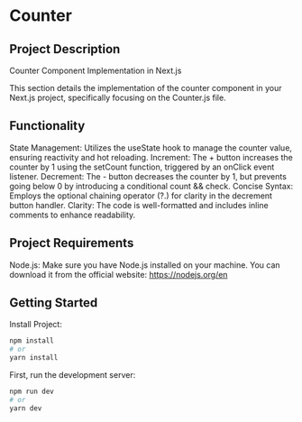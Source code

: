 # Counter

## Project Description

Counter Component Implementation in Next.js

This section details the implementation of the counter component in your Next.js project, specifically focusing on the Counter.js file.

## Functionality

State Management: Utilizes the useState hook to manage the counter value, ensuring reactivity and hot reloading.
Increment: The + button increases the counter by 1 using the setCount function, triggered by an onClick event listener.
Decrement: The - button decreases the counter by 1, but prevents going below 0 by introducing a conditional count && check.
Concise Syntax: Employs the optional chaining operator (?.) for clarity in the decrement button handler.
Clarity: The code is well-formatted and includes inline comments to enhance readability.

## Project Requirements

Node.js:
Make sure you have Node.js installed on your machine. You can download it from the official website: https://nodejs.org/en


## Getting Started

Install Project:

```bash
npm install
# or
yarn install
```

First, run the development server:

```bash
npm run dev
# or
yarn dev
```

